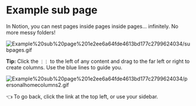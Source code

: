 # Example sub page

In Notion, you can nest pages inside pages inside pages... infinitely. No more messy folders!

![Example%20sub%20page%201e2ee6a64fde4613bd177c2799624034/subpages.gif](Example%20sub%20page%201e2ee6a64fde4613bd177c2799624034/subpages.gif)

**Tip:** Click the `⋮⋮` to the left of any content and drag to the far left or right to create columns. Use the blue lines to guide you.

![Example%20sub%20page%201e2ee6a64fde4613bd177c2799624034/personalhomecolumns2.gif](Example%20sub%20page%201e2ee6a64fde4613bd177c2799624034/personalhomecolumns2.gif)

👈 To go back, click the link at the top left, or use your sidebar.